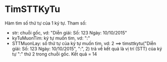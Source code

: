 # TimSTTKyTu
Hàm tìm số thứ tự của 1 ký tự. Tham số:
- str: chuỗi gốc, vd: "Diễn giải: Số: 123 Ngày: 10/10/2015"
- kyTuMuonTim: ký tự muốn tìm, vd: ":"
- STTMuonLay: số thứ tự của ký tự muốn tìm, vd: 2
==> timsttkytu("Diễn giải: Số: 123 Ngày: 10/10/2015", ":", 2) trả về kết quả là vị trí (STT) của ký tự ":" thứ 2 trong chuỗi gốc. Kết quả = 14
